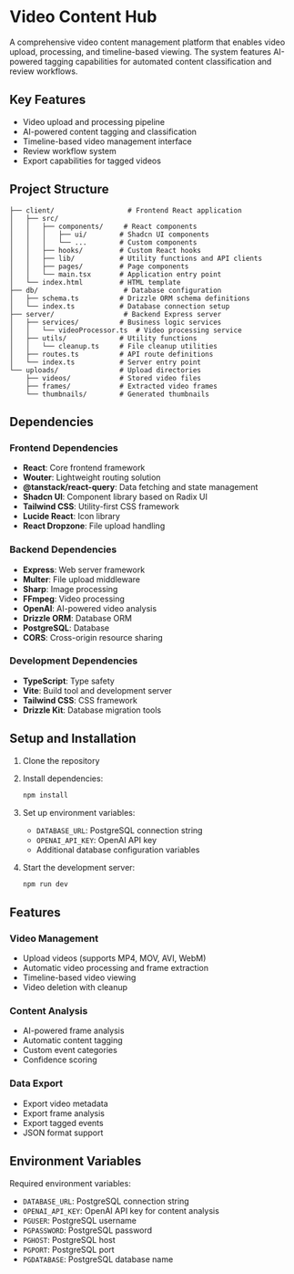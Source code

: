 # Video Content Hub

A comprehensive video content management platform that enables video upload, processing, and timeline-based viewing. The system features AI-powered tagging capabilities for automated content classification and review workflows.

## Key Features

- Video upload and processing pipeline
- AI-powered content tagging and classification
- Timeline-based video management interface
- Review workflow system
- Export capabilities for tagged videos

## Project Structure

```
├── client/                  # Frontend React application
│   ├── src/
│   │   ├── components/     # React components
│   │   │   ├── ui/        # Shadcn UI components
│   │   │   └── ...        # Custom components
│   │   ├── hooks/         # Custom React hooks
│   │   ├── lib/           # Utility functions and API clients
│   │   ├── pages/         # Page components
│   │   └── main.tsx       # Application entry point
│   └── index.html         # HTML template
├── db/                     # Database configuration
│   ├── schema.ts          # Drizzle ORM schema definitions
│   └── index.ts           # Database connection setup
├── server/                 # Backend Express server
│   ├── services/          # Business logic services
│   │   └── videoProcessor.ts  # Video processing service
│   ├── utils/             # Utility functions
│   │   └── cleanup.ts     # File cleanup utilities
│   ├── routes.ts          # API route definitions
│   └── index.ts           # Server entry point
└── uploads/               # Upload directories
    ├── videos/            # Stored video files
    ├── frames/            # Extracted video frames
    └── thumbnails/        # Generated thumbnails
```

## Dependencies

### Frontend Dependencies
- **React**: Core frontend framework
- **Wouter**: Lightweight routing solution
- **@tanstack/react-query**: Data fetching and state management
- **Shadcn UI**: Component library based on Radix UI
- **Tailwind CSS**: Utility-first CSS framework
- **Lucide React**: Icon library
- **React Dropzone**: File upload handling

### Backend Dependencies
- **Express**: Web server framework
- **Multer**: File upload middleware
- **Sharp**: Image processing
- **FFmpeg**: Video processing
- **OpenAI**: AI-powered video analysis
- **Drizzle ORM**: Database ORM
- **PostgreSQL**: Database
- **CORS**: Cross-origin resource sharing

### Development Dependencies
- **TypeScript**: Type safety
- **Vite**: Build tool and development server
- **Tailwind CSS**: CSS framework
- **Drizzle Kit**: Database migration tools

## Setup and Installation

1. Clone the repository
2. Install dependencies:
   ```bash
   npm install
   ```
3. Set up environment variables:
   - `DATABASE_URL`: PostgreSQL connection string
   - `OPENAI_API_KEY`: OpenAI API key
   - Additional database configuration variables

4. Start the development server:
   ```bash
   npm run dev
   ```

## Features

### Video Management
- Upload videos (supports MP4, MOV, AVI, WebM)
- Automatic video processing and frame extraction
- Timeline-based video viewing
- Video deletion with cleanup

### Content Analysis
- AI-powered frame analysis
- Automatic content tagging
- Custom event categories
- Confidence scoring

### Data Export
- Export video metadata
- Export frame analysis
- Export tagged events
- JSON format support

## Environment Variables

Required environment variables:
- `DATABASE_URL`: PostgreSQL connection string
- `OPENAI_API_KEY`: OpenAI API key for content analysis
- `PGUSER`: PostgreSQL username
- `PGPASSWORD`: PostgreSQL password
- `PGHOST`: PostgreSQL host
- `PGPORT`: PostgreSQL port
- `PGDATABASE`: PostgreSQL database name
